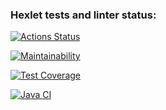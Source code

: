 ### Hexlet tests and linter status:
[![Actions Status](https://github.com/jhg913915/java-project-78/actions/workflows/hexlet-check.yml/badge.svg)](https://github.com/jhg913915/java-project-78/actions)

[![Maintainability](https://api.codeclimate.com/v1/badges/e6c751b66e11610afdcd/maintainability)](https://codeclimate.com/github/jhg913915/java-project-78/maintainability)

[![Test Coverage](https://api.codeclimate.com/v1/badges/e6c751b66e11610afdcd/test_coverage)](https://codeclimate.com/github/jhg913915/java-project-78/test_coverage)

[![Java CI](https://github.com/jhg913915/java-project-78/actions/workflows/main.yml/badge.svg)](https://github.com/jhg913915/java-project-78/actions/workflows/main.yml)